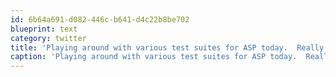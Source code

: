 ```yaml
---
id: 6b64a691-d082-446c-b641-d4c22b8be702
blueprint: text
category: twitter
title: 'Playing around with various test suites for ASP today.  Really liking the one from @Telerik.  TFS is too spendy'
caption: 'Playing around with various test suites for ASP today.  Really liking the one from <span class="username username_linked">@<a href="https://twitter.com/Telerik" title="Progress Telerik">Telerik</a></span>.  TFS is too spendy'
---
```

